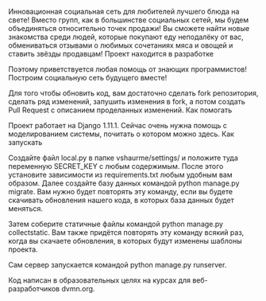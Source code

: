 Инновационная социальная сеть для любителей лучшего блюда на свете! Вместо групп, как в большинстве социальных сетей, мы будем объединяться относительно точек продажи! Вы сможете найти новые знакомства среди людей, которые покупают еду неподалёку от вас, обмениваться отзывами о любимых сочетаниях мяса и овощей и ставить звёзды продавцам!
Проект находится в разработке

Поэтому приветствуется любая помощь от знающих программистов! Построим социальную сеть будущего вместе!

Для того чтобы обновить код, вам достаточно сделать fork репозитория, сделать ряд изменений, запушить изменения в fork, а потом создать Pull Request с описанием проделанных изменений.
Как помогать

Проект работает на Django 1.11.1. Сейчас очень нужна помощь с моделированием системы, почитать о котором можно здесь.
Как запускать

Создайте файл local.py в папке vshaurme/settings/ и положите туда переменную SECRET_KEY с любым содержимым. После этого установите зависимости из requirements.txt любым удобным вам образом. Далее создайте базу данных командой python manage.py migrate. Вам нужно будет повторять эту команду, если вы будете скачивать обновления нашего кода, в которых база данных будет меняться.

Затем соберите статичные файлы командой python manage.py collectstatic. Вам также придётся повторять эту команду всякий раз, когда вы скачаете обновления, в которых будут изменены шаблоны проекта.

Сам сервер запускается командой python manage.py runserver.

Код написан в образовательных целях на курсах для веб-разработчиков dvmn.org.
